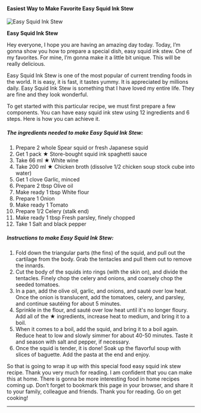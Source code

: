             

#### Easiest Way to Make Favorite Easy Squid Ink Stew

![Easy Squid Ink Stew](https://img-global.cpcdn.com/recipes/6324723668484096/751x532cq70/easy-squid-ink-stew-recipe-main-photo.jpg)

**Easy Squid Ink Stew**

Hey everyone, I hope you are having an amazing day today. Today, I’m gonna show you how to prepare a special dish, easy squid ink stew. One of my favorites. For mine, I’m gonna make it a little bit unique. This will be really delicious.

Easy Squid Ink Stew is one of the most popular of current trending foods in the world. It is easy, it is fast, it tastes yummy. It is appreciated by millions daily. Easy Squid Ink Stew is something that I have loved my entire life. They are fine and they look wonderful.

To get started with this particular recipe, we must first prepare a few components. You can have easy squid ink stew using 12 ingredients and 6 steps. Here is how you can achieve it.

##### The ingredients needed to make Easy Squid Ink Stew:

1.  Prepare 2 whole Spear squid or fresh Japanese squid
2.  Get 1 pack ★ Store-bought squid ink spaghetti sauce
3.  Take 66 ml ★ White wine
4.  Take 200 ml ★ Chicken broth (dissolve 1/2 chicken soup stock cube into water)
5.  Get 1 clove Garlic, minced
6.  Prepare 2 tbsp Olive oil
7.  Make ready 1 tbsp White flour
8.  Prepare 1 Onion
9.  Make ready 1 Tomato
10.  Prepare 1/2 Celery (stalk end)
11.  Make ready 1 tbsp Fresh parsley, finely chopped
12.  Take 1 Salt and black pepper

##### Instructions to make Easy Squid Ink Stew:

1.  Fold down the triangular parts (the fins) of the squid, and pull out the cartilage from the body. Grab the tentacles and pull them out to remove the innards.
2.  Cut the body of the squids into rings (with the skin on), and divide the tentacles. Finely chop the celery and onions, and coarsely chop the seeded tomatoes.
3.  In a pan, add the olive oil, garlic, and onions, and sauté over low heat. Once the onion is translucent, add the tomatoes, celery, and parsley, and continue sautéing for about 5 minutes.
4.  Sprinkle in the flour, and sauté over low heat until it's no longer floury. Add all of the ★ ingredients, increase heat to medium, and bring it to a boil.
5.  When it comes to a boil, add the squid, and bring it to a boil again. Reduce heat to low and slowly simmer for about 40-50 minutes. Taste it and season with salt and pepper, if necessary.
6.  Once the squid is tender, it is done! Soak up the flavorful soup with slices of baguette. Add the pasta at the end and enjoy.

So that is going to wrap it up with this special food easy squid ink stew recipe. Thank you very much for reading. I am confident that you can make this at home. There is gonna be more interesting food in home recipes coming up. Don’t forget to bookmark this page in your browser, and share it to your family, colleague and friends. Thank you for reading. Go on get cooking!

* * *